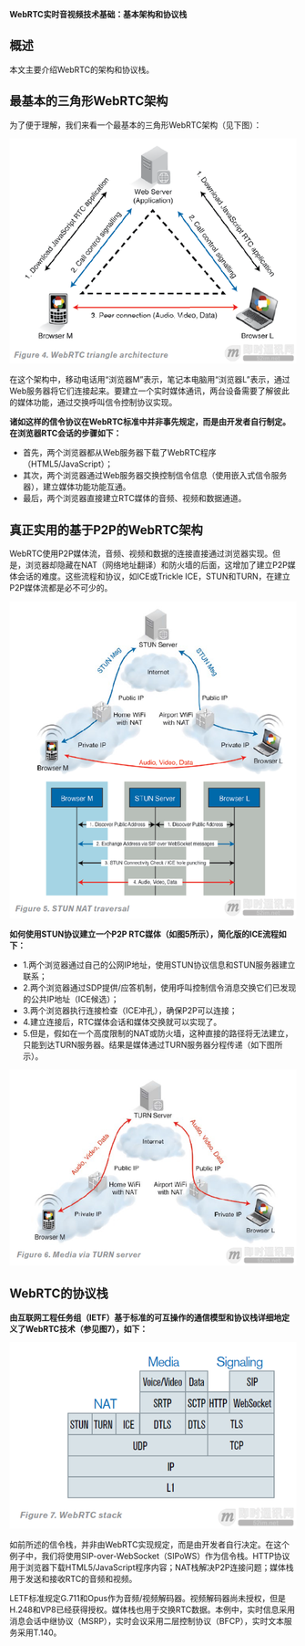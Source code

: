 **WebRTC实时音视频技术基础：基本架构和协议栈**

## 概述


本文主要介绍WebRTC的架构和协议栈。

## 最基本的三角形WebRTC架构


为了便于理解，我们来看一个最基本的三角形WebRTC架构（见下图）：



![WebRTC实时音视频技术基础：基本架构和协议栈_1.png](imgs/180837wyuctgyzdfdfxc3u.png)



在这个架构中，移动电话用“浏览器M”表示，笔记本电脑用“浏览器L”表示，通过Web服务器将它们连接起来。要建立一个实时媒体通讯，两台设备需要了解彼此的媒体功能，通过交换呼叫信令控制协议实现。

**诸如这样的信令协议在WebRTC标准中并非事先规定，而是由开发者自行制定。在浏览器RTC会话的步骤如下：**



- 首先，两个浏览器都从Web服务器下载了WebRTC程序（HTML5/JavaScript）；
- 其次，两个浏览器通过Web服务器交换控制信令信息（使用嵌入式信令服务器），建立媒体功能功能互通。
- 最后，两个浏览器直接建立RTC媒体的音频、视频和数据通道。



## 真正实用的基于P2P的WebRTC架构


WebRTC使用P2P媒体流，音频、视频和数据的连接直接通过浏览器实现。但是，浏览器却隐藏在NAT（网络地址翻译）和防火墙的后面，这增加了建立P2P媒体会话的难度。这些流程和协议，如ICE或Trickle ICE，STUN和TURN，在建立P2P媒体流都是必不可少的。



![WebRTC实时音视频技术基础：基本架构和协议栈_2.png](imgs/181200un7bn8y15vb8jb7k.png)



**如何使用STUN协议建立一个P2P RTC媒体（如图5所示），简化版的ICE流程如下：**



- 1.两个浏览器通过自己的公网IP地址，使用STUN协议信息和STUN服务器建立联系；
- 2.两个浏览器通过SDP提供/应答机制，使用呼叫控制信令消息交换它们已发现的公共IP地址（ICE候选）；
- 3.两个浏览器执行连接检查（ICE冲孔），确保P2P可以连接；
- 4.建立连接后，RTC媒体会话和媒体交换就可以实现了。
- 5.但是，假如在一个高度限制的NAT或防火墙，这种直接的路径将无法建立，只能到达TURN服务器。结果是媒体通过TURN服务器分程传递（如下图所示）。



![WebRTC实时音视频技术基础：基本架构和协议栈_3.png](imgs/181137oikgjgej2oigvskj.png)



## WebRTC的协议栈


**由互联网工程任务组（IETF）基于标准的可互操作的通信模型和协议栈详细地定义了WebRTC技术（参见图7），如下：**



![WebRTC实时音视频技术基础：基本架构和协议栈_4.png](imgs/181250vgyiuoggnsinzsb7.png)



如前所述的信令栈，并非由WebRTC实现规定，而是由开发者自行决定。在这个例子中，我们将使用SIP-over-WebSocket（SIPoWS）作为信令栈。HTTP协议用于浏览器下载HTML5/JavaScript程序内容；NAT栈解决P2P连接问题；媒体栈用于发送和接收RTC的音频和视频。

LETF标准规定G.711和Opus作为音频/视频解码器。视频解码器尚未授权，但是H.248和VP8已经获得授权。媒体栈也用于交换RTC数据。本例中，实时信息采用消息会话中继协议（MSRP），实时会议采用二层控制协议（BFCP），实时文本服务采用T.140。
